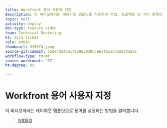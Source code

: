 ```yaml
---
title: Workfront 용어 사용자 지정
description: 이 비디오에서는 레이아웃 템플릿을 사용하여 작업, 프로젝트 및 기타 항목의 용어를 사용자 지정하는 방법을 알아봅니다.
topic: null
activity: deploy
doc-type: feature video
team: Technical Marketing
kt: Jira ticket
role: Admin
thumbnail: 335074.jpeg
source-git-commit: 650e4d346e1792863930dcebafacab4c88f2a8bc
workflow-type: tm+mt
source-wordcount: '37'
ht-degree: 0%

---
```


# Workfront 용어 사용자 지정

이 비디오에서는 레이아웃 템플릿으로 용어를 설정하는 방법을 알아봅니다.

>[!VIDEO](https://video.tv.adobe.com/v/335074/?quality=12&learn=on)
